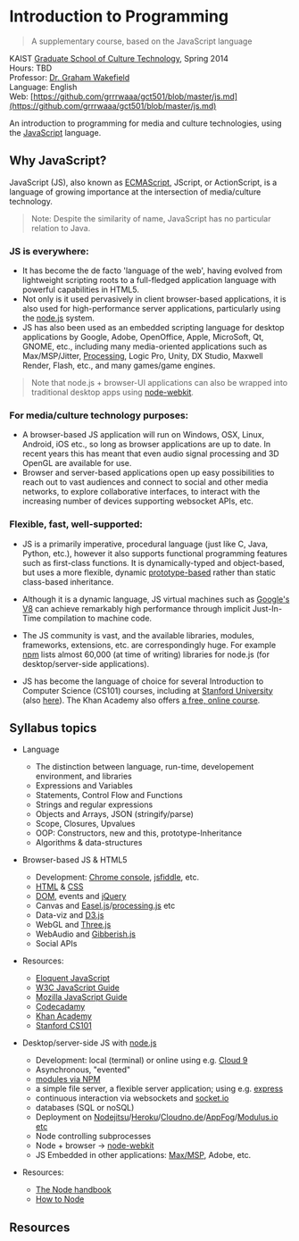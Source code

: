# Introduction to Programming 

> A supplementary course, based on the JavaScript language

KAIST [Graduate School of Culture Technology](http://ct.kaist.ac.kr), Spring 2014   
Hours: TBD   
Professor: [Dr. Graham Wakefield](http://www.grahamwakefield.net)   
Language: English   
Web: [https://github.com/grrrwaaa/gct501/blob/master/js.md](https://github.com/grrrwaaa/gct501/blob/master/js.md)

An introduction to programming for media and culture technologies, using the [JavaScript](http://en.wikipedia.org/wiki/JavaScript) language. 

## Why JavaScript?

JavaScript (JS), also known as [ECMAScript](http://en.wikipedia.org/wiki/ECMAScript), JScript, or ActionScript,  is a language of growing importance at the intersection of media/culture technology. 

> Note: Despite the similarity of name, JavaScript has no particular relation to Java.

### JS is everywhere:

- It has become the de facto 'language of the web', having evolved from lightweight scripting roots to a full-fledged application language with powerful capabilities in HTML5. 
- Not only is it used pervasively in client browser-based applications, it is also used for high-performance server applications, particularly using the [node.js](http://nodejs.org/) system. 
- JS has also been used as an embedded scripting language for desktop applications by Google, Adobe, OpenOffice, Apple, MicroSoft, Qt, GNOME, etc., including many media-oriented applications such as Max/MSP/Jitter, [Processing](http://en.wikipedia.org/wiki/Processing.js), Logic Pro, Unity, DX Studio, Maxwell Render, Flash, etc., and many games/game engines.

> Note that node.js + browser-UI applications can also be wrapped into traditional desktop apps using [node-webkit](https://github.com/rogerwang/node-webkit/wiki). 

### For media/culture technology purposes:

- A browser-based JS application will run on Windows, OSX, Linux, Android, iOS etc., so long as browser applications are up to date. In recent years this has meant that even audio signal processing and 3D OpenGL are available for use. 
- Browser and server-based applications open up easy possibilities to reach out to vast audiences and connect to social and other media networks, to explore collaborative interfaces, to interact with the increasing number of devices supporting websocket APIs, etc.

### Flexible, fast, well-supported:

- JS is a primarily imperative, procedural language (just like C, Java, Python, etc.), however it also supports functional programming features such as first-class functions. It is dynamically-typed and object-based, but uses a more flexible, dynamic [prototype-based](http://en.wikipedia.org/wiki/Prototype-based_programming) rather than static class-based inheritance. 

- Although it is a dynamic language, JS virtual machines such as [Google's V8](http://en.wikipedia.org/wiki/V8_(JavaScript_engine)) can achieve remarkably high performance through implicit Just-In-Time compilation to machine code.  

- The JS community is vast, and the available libraries, modules, frameworks, extensions, etc. are correspondingly huge. For example [npm](https://www.npmjs.org/) lists almost 60,000 (at time of writing) libraries for node.js (for desktop/server-side applications). 

- JS has become the language of choice for several Introduction to Computer Science (CS101) courses, including at [Stanford University](http://www.stanford.edu/class/cs101/) (also [here](https://www.coursera.org/course/cs101)). The Khan Academy also offers [a free, online course](https://www.khanacademy.org/cs).

## Syllabus topics

- Language
	- The distinction between language, run-time, developement environment, and libraries
	- Expressions and Variables
	- Statements, Control Flow and Functions
	- Strings and regular expressions
	- Objects and Arrays, JSON (stringify/parse)
	- Scope, Closures, Upvalues
	- OOP: Constructors, new and this, prototype-Inheritance
	- Algorithms & data-structures
- Browser-based JS & HTML5	
	- Development: [Chrome console](https://developers.google.com/chrome-developer-tools/docs/console), [jsfiddle](http://jsfiddle.net/), etc.
	- [HTML](http://www.w3schools.com/html/) & [CSS](http://www.w3schools.com/css/default.asp)
	- [DOM](http://www.w3schools.com/js/js_htmldom.asp), events and [jQuery](http://jquery.com/)
	- Canvas and [Easel.js](http://www.createjs.com/#!/EaselJS)/[processing.js](http://processingjs.org/articles/jsQuickStart.html) etc
	- Data-viz and [D3.js](http://d3js.org/)
	- WebGL and [Three.js](http://threejs.org/)
	- WebAudio and [Gibberish.js](http://www.charlie-roberts.com/gibberish/)
	- Social APIs
- Resources:
	- [Eloquent JavaScript](http://eloquentjavascript.net/contents.html)
	- [W3C JavaScript Guide](http://www.w3schools.com/js/)
	- [Mozilla JavaScript Guide](https://developer.mozilla.org/en-US/docs/Web/JavaScript/Guide)
	- [Codecadamy](http://www.codecademy.com/tracks/javascript)
	- [Khan Academy](https://www.khanacademy.org/cs/programming)
	- [Stanford CS101](https://www.coursera.org/course/cs101)

- Desktop/server-side JS with [node.js](http://nodejs.org/)
	- Development: local (terminal) or online using e.g. [Cloud 9](https://c9.io/)
	- Asynchronous, "evented"
	- [modules via NPM](https://www.npmjs.org/)
	- a simple file server, a flexible server application; using e.g. [express](http://expressjs.com/)
	- continuous interaction via websockets and [socket.io](http://socket.io/)
	- databases (SQL or noSQL)
	- Deployment on [Nodejitsu](https://www.nodejitsu.com/)/[Heroku](https://www.heroku.com/)/[Cloudno.de](http://cloudno.de/)/[AppFog](https://www.appfog.com/)/[Modulus.io](https://modulus.io/) [etc](https://github.com/joyent/node/wiki/node-hosting)
	- Node controlling subprocesses
	- Node + browser -> [node-webkit](https://github.com/rogerwang/node-webkit/wiki)
	- JS Embedded in other applications: [Max/MSP](http://www.cycling74.com/docs/max5/tutorials/max-tut/javascriptchapter01.html), Adobe, etc.
- Resources:	
	- [The Node handbook](http://www.nodebeginner.org/)
	- [How to Node](http://howtonode.org/)

## Resources

